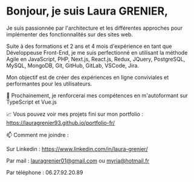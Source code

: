 # Bonjour, je suis Laura GRENIER, 

Je suis passionnée par l'architecture et les différentes approches pour implémenter des fonctionnalités sur des sites web.

Suite à des formations et 2 ans et 4 mois d'expérience en tant que Développeuse Front-End, je me suis perfectionné en utilisant la méthode Agile en JavaScript, PHP, Next.js, React.js, Redux, JQuery, PostgreSQL, MySQL, MongoDB, Git, GitHub, GitLab, VSCode, Jira. 

Mon objectif est de créer des expériences en ligne conviviales et performantes pour les utilisateurs.

🌱 Prochainement, je renforcerai mes compétences en m'autoformant sur TypeScript et Vue.js

📈 Vous pouvez voir mes projets fini sur mon portfolio : https://lauragrenier93.github.io/portfolio-fr/

📫 Comment me joindre :

Sur Linkedin : https://www.linkedin.com/in/laura-grenier/

Par mail : lauragrenier01@gmail.com ou myria@hotmail.fr

Par téléphone : 06.27.92.20.89
